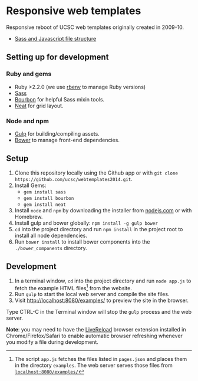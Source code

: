 # Responsive web templates

Responsive reboot of UCSC web templates originally created in 2009-10.

- [Sass and Javascript file structure](FRONTEND.md)

## Setting up for development

### Ruby and gems

- Ruby >2.2.0 (we use [rbenv](https://github.com/sstephenson/rbenv) to manage Ruby versions)
- [Sass](http://sass-lang.com/)
- [Bourbon](http://bourbon.io/) for helpful Sass mixin tools.
- [Neat](http://neat.bourbon.io/) for grid layout.

### Node and npm

- [Gulp](http://gulpjs.com) for building/compiling assets.
- [Bower](http://bower.io) to manage front-end dependencies.

## Setup

1. Clone this repository locally using the Github app or with `git clone https://github.com/ucsc/webtemplates2014.git`.
2. Install Gems:
    - `gem install sass`
    - `gem install bourbon`
    - `gem install neat`
3. Install `node` and `npm` by downloading the installer from [nodejs.com](http://nodejs.org) or with Homebrew.
4. Install gulp and bower globally: `npm install -g gulp bower`
5. `cd` into the project  directory and run `npm install` in the project root to install all node dependencies.
6. Run `bower install` to install bower components into the `./bower_components` directory.

## Development

1. In a terminal window, `cd` into the project directory and run `node app.js` to fetch the example HTML files[^1] from the website. 
2. Run `gulp` to start the local web server and compile the site files.
2. Visit [http://localhost:8080/examples/](http://localhost:8080/examples/) to preview the site in the browser.

Type CTRL-C in the Terminal window will stop the `gulp` process and the web server.

**Note**: you may need to have the [LiveReload](http://livereload.com/) browser extension installed in Chrome/Firefox/Safari to enable automatic browser refreshing whenever you modify a file during development.

[^1]: The script `app.js` fetches the files listed in `pages.json` and places them in the directory `examples`. The web server serves those files from [`localhost:8080/examples/`](http://localhost:8080/examples/)